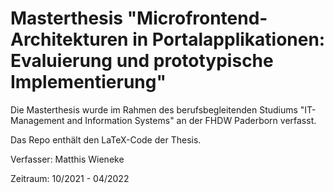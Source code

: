 # Masterthesis "Microfrontend-Architekturen in Portalapplikationen: Evaluierung und prototypische Implementierung"

Die Masterthesis wurde im Rahmen des berufsbegleitenden Studiums "IT-Management and Information Systems" an der FHDW Paderborn verfasst.

Das Repo enthält den LaTeX-Code der Thesis.

Verfasser: Matthis Wieneke

Zeitraum: 10/2021 - 04/2022
